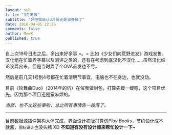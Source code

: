 ```yaml
---
layout: sub
title: "3月简报"
subtitle: "好吧我承认3月份还是浪费掉了"
date: 2016-04-05 22:26
comments: false
author: MewX
published: true
---
```


自上次19号日志之后，多出来好多事 =。= 比如《少女们向荒野进发》游戏发售，汉化组在忙着弄字幕以及测评之类的，还有在考虑到底汉化不汉化……虽然汉化结论没弄出来，但是当时弄了个OVA首发也不亏。

然后是前几天1号到4号都在忙着清明节事宜，电脑也不在身边，也就没动。

目前《轮舞曲Duo》（2014年的坑）在催我做封包，打算先缓一缓嗯，这个项目优先，因为那个项目还是蛮麻烦的。

*当然，也不止这些事啦，总之所有事情告一段落了。*

----

目前数据源插件架构大体完成，界面设计初版打算仿*Play Books*，节约设计成本就酱，`图标设计`也没头绪 XD **不知道有没有设计师来帮忙设计一下~**
